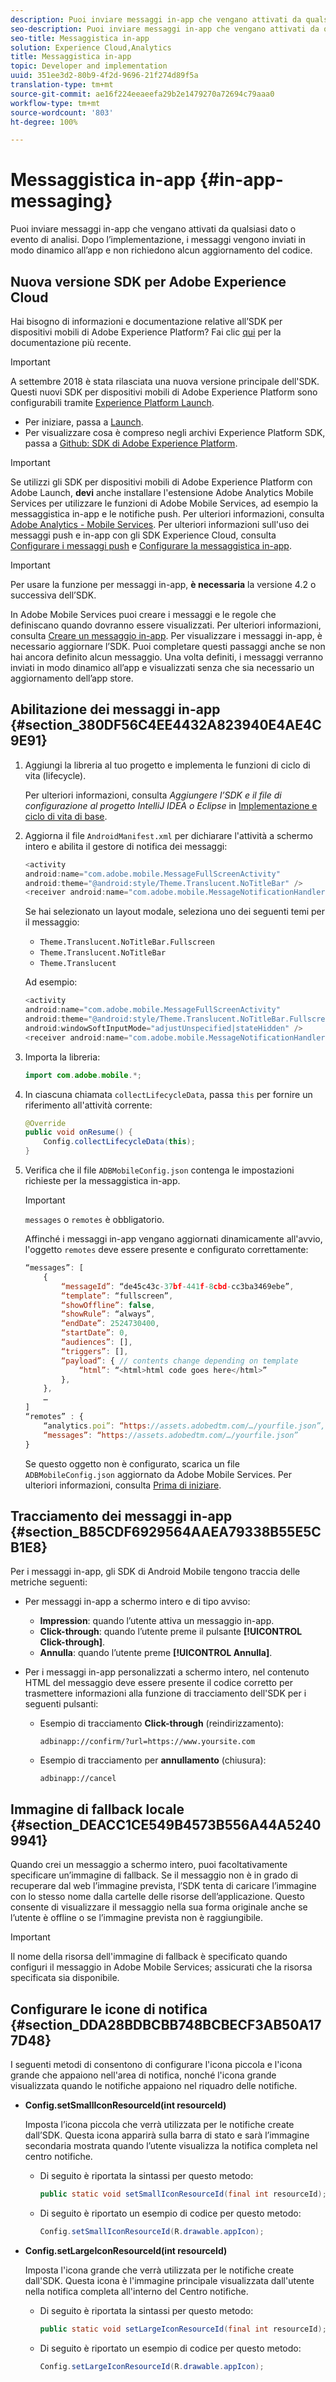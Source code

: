 ```yaml
---
description: Puoi inviare messaggi in-app che vengano attivati da qualsiasi dato o evento di analisi. Dopo l’implementazione, i messaggi vengono inviati in modo dinamico all’app e non richiedono alcun aggiornamento del codice.
seo-description: Puoi inviare messaggi in-app che vengano attivati da qualsiasi dato o evento di analisi. Dopo l’implementazione, i messaggi vengono inviati in modo dinamico all’app e non richiedono alcun aggiornamento del codice.
seo-title: Messaggistica in-app
solution: Experience Cloud,Analytics
title: Messaggistica in-app
topic: Developer and implementation
uuid: 351ee3d2-80b9-4f2d-9696-21f274d89f5a
translation-type: tm+mt
source-git-commit: ae16f224eeaeefa29b2e1479270a72694c79aaa0
workflow-type: tm+mt
source-wordcount: '803'
ht-degree: 100%

---
```



# Messaggistica in-app {#in-app-messaging}

Puoi inviare messaggi in-app che vengano attivati da qualsiasi dato o evento di analisi. Dopo l’implementazione, i messaggi vengono inviati in modo dinamico all’app e non richiedono alcun aggiornamento del codice.

## Nuova versione SDK per Adobe Experience Cloud

Hai bisogno di informazioni e documentazione relative all’SDK per dispositivi mobili di Adobe Experience Platform? Fai clic [qui](https://aep-sdks.gitbook.io/docs/) per la documentazione più recente.

>[!IMPORTANT]
>
>A settembre 2018 è stata rilasciata una nuova versione principale dell&#39;SDK. Questi nuovi SDK per dispositivi mobili di Adobe Experience Platform sono configurabili tramite [Experience Platform Launch](https://www.adobe.com/it/experience-platform/launch.html).

* Per iniziare, passa a [Launch](https://launch.adobe.com/).
* Per visualizzare cosa è compreso negli archivi Experience Platform SDK, passa a [Github: SDK di Adobe Experience Platform](https://github.com/Adobe-Marketing-Cloud/acp-sdks).

>[!IMPORTANT]
>
> Se utilizzi gli SDK per dispositivi mobili di Adobe Experience Platform con Adobe Launch, **devi** anche installare l&#39;estensione Adobe Analytics Mobile Services per utilizzare le funzioni di Adobe Mobile Services, ad esempio la messaggistica in-app e le notifiche push. Per ulteriori informazioni, consulta [Adobe Analytics - Mobile Services](https://aep-sdks.gitbook.io/docs/using-mobile-extensions/adobe-analytics-mobile-services). Per ulteriori informazioni sull&#39;uso dei messaggi push e in-app con gli SDK Experience Cloud, consulta [Configurare i messaggi push](https://aep-sdks.gitbook.io/docs/using-mobile-extensions/adobe-analytics-mobile-services#set-up-push-messaging) e [Configurare la messaggistica in-app](https://aep-sdks.gitbook.io/docs/using-mobile-extensions/adobe-analytics-mobile-services#set-up-in-app-messaging).

>[!IMPORTANT]
>
>Per usare la funzione per messaggi in-app, **è necessaria** la versione 4.2 o successiva dell’SDK.

In Adobe Mobile Services puoi creare i messaggi e le regole che definiscano quando dovranno essere visualizzati. Per ulteriori informazioni, consulta [Creare un messaggio in-app](/help/using/in-app-messaging/t-in-app-message/t-in-app-message.md). Per visualizzare i messaggi in-app, è necessario aggiornare l’SDK. Puoi completare questi passaggi anche se non hai ancora definito alcun messaggio. Una volta definiti, i messaggi verranno inviati in modo dinamico all’app e visualizzati senza che sia necessario un aggiornamento dell’app store.

## Abilitazione dei messaggi in-app {#section_380DF56C4EE4432A823940E4AE4C9E91}

1. Aggiungi la libreria al tuo progetto e implementa le funzioni di ciclo di vita (lifecycle).

   Per ulteriori informazioni, consulta *Aggiungere l’SDK e il file di configurazione al progetto IntelliJ IDEA o Eclipse* in [Implementazione e ciclo di vita di base](/help/android/getting-started/dev-qs.md).

1. Aggiorna il file `AndroidManifest.xml` per dichiarare l&#39;attività a schermo intero e abilita il gestore di notifica dei messaggi:

   ```java
   <activity  
   android:name="com.adobe.mobile.MessageFullScreenActivity"  
   android:theme="@android:style/Theme.Translucent.NoTitleBar" /> 
   <receiver android:name="com.adobe.mobile.MessageNotificationHandler" />
   ```

   Se hai selezionato un layout modale, seleziona uno dei seguenti temi per il messaggio:

   * `Theme.Translucent.NoTitleBar.Fullscreen`
   * `Theme.Translucent.NoTitleBar`
   * `Theme.Translucent`

   Ad esempio:

   ```java
   <activity 
   android:name="com.adobe.mobile.MessageFullScreenActivity" 
   android:theme="@android:style/Theme.Translucent.NoTitleBar.Fullscreen" 
   android:windowSoftInputMode="adjustUnspecified|stateHidden" /> 
   <receiver android:name="com.adobe.mobile.MessageNotificationHandler" />
   ```

1. Importa la libreria:

   ```java
   import com.adobe.mobile.*;
   ```

1. In ciascuna chiamata `collectLifecycleData`, passa `this` per fornire un riferimento all&#39;attività corrente:

   ```java
   @Override 
   public void onResume() { 
       Config.collectLifecycleData(this); 
   }
   ```

1. Verifica che il file `ADBMobileConfig.json` contenga le impostazioni richieste per la messaggistica in-app.

   >[!IMPORTANT]
   >
   >`messages` o `remotes` è obbligatorio.

   Affinché i messaggi in-app vengano aggiornati dinamicamente all&#39;avvio, l&#39;oggetto `remotes` deve essere presente e configurato correttamente:

   ```js
   “messages”: [ 
       { 
           “messageId”: “de45c43c-37bf-441f-8cbd-cc3ba3469ebe”, 
           “template”: “fullscreen”, 
           “showOffline”: false, 
           “showRule”: “always”, 
           “endDate”: 2524730400, 
           “startDate”: 0, 
           “audiences”: [], 
           “triggers”: [], 
           “payload”: { // contents change depending on template 
               “html”: “<html>html code goes here</html>” 
           }, 
       }, 
       … 
   ] 
   “remotes” : { 
       “analytics.poi”: “https://assets.adobedtm.com/…/yourfile.json”, 
       “messages”: “https://assets.adobedtm.com/…/yourfile.json” 
   }
   ```

   Se questo oggetto non è configurato, scarica un file `ADBMobileConfig.json` aggiornato da Adobe Mobile Services. Per ulteriori informazioni, consulta [Prima di iniziare](/help/android/getting-started/requirements.md).

## Tracciamento dei messaggi in-app {#section_B85CDF6929564AAEA79338B55E5CB1E8}

Per i messaggi in-app, gli SDK di Android Mobile tengono traccia delle metriche seguenti:

* Per messaggi in-app a schermo intero e di tipo avviso:

   * **Impression**: quando l’utente attiva un messaggio in-app.
   * **Click-through**: quando l’utente preme il pulsante **[!UICONTROL Click-through]**.
   * **Annulla**: quando l’utente preme **[!UICONTROL Annulla]**.

* Per i messaggi in-app personalizzati a schermo intero, nel contenuto HTML del messaggio deve essere presente il codice corretto per trasmettere informazioni alla funzione di tracciamento dell&#39;SDK per i seguenti pulsanti:

   * Esempio di tracciamento **Click-through** (reindirizzamento):

      `adbinapp://confirm/?url=https://www.yoursite.com`
   * Esempio di tracciamento per **annullamento** (chiusura):

      `adbinapp://cancel`

## Immagine di fallback locale {#section_DEACC1CE549B4573B556A44A52409941}

Quando crei un messaggio a schermo intero, puoi facoltativamente specificare un’immagine di fallback. Se il messaggio non è in grado di recuperare dal web l’immagine prevista, l’SDK tenta di caricare l’immagine con lo stesso nome dalla cartelle delle risorse dell’applicazione. Questo consente di visualizzare il messaggio nella sua forma originale anche se l’utente è offline o se l’immagine prevista non è raggiungibile.

>[!IMPORTANT]
>
>Il nome della risorsa dell&#39;immagine di fallback è specificato quando configuri il messaggio in Adobe Mobile Services; assicurati che la risorsa specificata sia disponibile.

## Configurare le icone di notifica {#section_DDA28BDBCBB748BCBECF3AB50A177D48}

I seguenti metodi di consentono di configurare l&#39;icona piccola e l&#39;icona grande che appaiono nell&#39;area di notifica, nonché l&#39;icona grande visualizzata quando le notifiche appaiono nel riquadro delle notifiche.

* **Config.setSmallIconResourceId(int resourceId)**

   Imposta l’icona piccola che verrà utilizzata per le notifiche create dall’SDK. Questa icona apparirà sulla barra di stato e sarà l’immagine secondaria mostrata quando l’utente visualizza la notifica completa nel centro notifiche.

   * Di seguito è riportata la sintassi per questo metodo:

      ```java
      public static void setSmallIconResourceId(final int resourceId); 
      ```

   * Di seguito è riportato un esempio di codice per questo metodo:

      ```java
      Config.setSmallIconResourceId(R.drawable.appIcon);
      ```

* **Config.setLargeIconResourceId(int resourceId)**

   Imposta l&#39;icona grande che verrà utilizzata per le notifiche create dall&#39;SDK. Questa icona è l&#39;immagine principale visualizzata dall&#39;utente nella notifica completa all&#39;interno del Centro notifiche.

   * Di seguito è riportata la sintassi per questo metodo:

      ```java
      public static void setLargeIconResourceId(final int resourceId); 
      ```

   * Di seguito è riportato un esempio di codice per questo metodo:

      ```java
      Config.setLargeIconResourceId(R.drawable.appIcon); 
      ```
